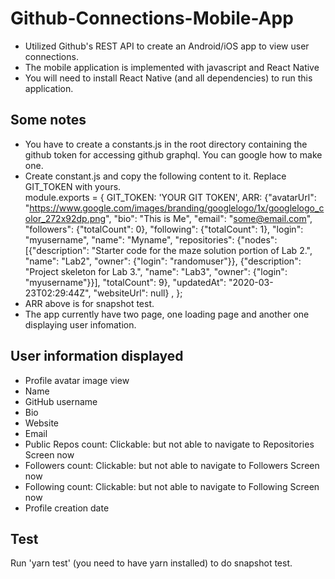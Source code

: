 # Github-Connections-Mobile-App

- Utilized Github's REST API to create an Android/iOS app to view user connections.
- The mobile application is implemented with javascript and React Native
- You will need to install React Native (and all dependencies)  to run this application.

## Some notes
- You have to create a constants.js in the root directory containing the github token for accessing github graphql. You can google how to make one.
- Create constant.js and copy the following content to it. Replace GIT_TOKEN with yours.  
module.exports = {
  GIT_TOKEN: 'YOUR GIT TOKEN',
  ARR: {"avatarUrl": "https://www.google.com/images/branding/googlelogo/1x/googlelogo_color_272x92dp.png", "bio": "This is Me", "email": "some@email.com", "followers": {"totalCount": 0}, "following": {"totalCount": 1}, "login": "myusername", "name": "Myname", "repositories": {"nodes": [{"description": "Starter code for the maze solution portion of Lab 2.", "name": "Lab2", "owner": {"login": "randomuser"}}, {"description": "Project skeleton for Lab 3.", "name": "Lab3", "owner": {"login": "myusername"}}], "totalCount": 9}, "updatedAt": "2020-03-23T02:29:44Z", "websiteUrl": null}
,
};
- ARR above is for snapshot test.
- The app currently have two page, one loading page and another one displaying user infomation.

## User information displayed
- Profile avatar image view
- Name
- GitHub username
- Bio
- Website
- Email
- Public Repos count: Clickable: but not able to navigate to Repositories Screen now
- Followers count: Clickable: but not able to navigate to Followers Screen now
- Following count: Clickable: but not able to navigate to Following Screen now
- Profile creation date

## Test
Run 'yarn test' (you need to have yarn installed) to do snapshot test.
